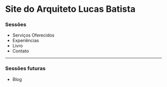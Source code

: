 # Site do Arquiteto Lucas Batista

### Sessões

- Serviços Oferecidos
- Experiências
- Livro
- Contato

---

### Sessões futuras

- Blog
